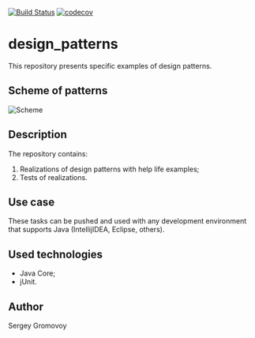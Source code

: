 [![Build Status](https://travis-ci.org/Sir-Hedgehog/design_patterns.svg?branch=main)](https://travis-ci.org/Sir-Hedgehog/design_patterns)
[![codecov](https://codecov.io/gh/Sir-Hedgehog/design_patterns/branch/main/graph/badge.svg)](https://codecov.io/gh/Sir-Hedgehog/design_patterns)

# design_patterns
This repository presents specific examples of design patterns.

## Scheme of patterns
![Scheme](https://techvidvan.com/tutorials/wp-content/uploads/sites/2/2020/06/Types-of-Design-Pattern-in-Java.jpg)

## Description
The repository contains:
 1) Realizations of design patterns with help life examples;
 2) Tests of realizations.
 
## Use case
These tasks can be pushed and used with any development environment that supports Java (IntellijIDEA, Eclipse, others).

## Used technologies
- Java Core;
- jUnit.

## Author
Sergey Gromovoy

